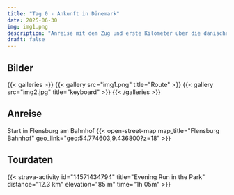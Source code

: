 ```yaml
---
title: "Tag 0 - Ankunft in Dänemark"
date: 2025-06-30
img: img1.png
description: "Anreise mit dem Zug und erste Kilometer über die dänische Grenze"
draft: false
---
```

## Bilder
{{< galleries >}}
{{< gallery src="img1.png" title="Route" >}}
{{< gallery src="img2.jpg" title="keyboard" >}}
{{< /galleries >}}

## Anreise
Start in Flensburg am Bahnhof
{{< open-street-map map_title="Flensburg Bahnhof" geo_link="geo:54.774603,9.436800?z=18" >}}


## Tourdaten
{{< strava-activity id="14571434794" title="Evening Run in the Park" distance="12.3 km" elevation="85 m" time="1h 05m" >}}

